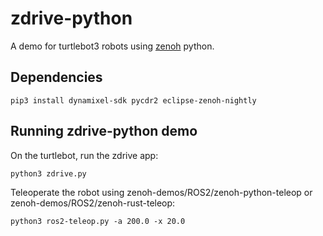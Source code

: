 # zdrive-python
A demo for turtlebot3 robots using [zenoh](http://zenoh.io) python.

## Dependencies
```
pip3 install dynamixel-sdk pycdr2 eclipse-zenoh-nightly
```

## Running zdrive-python demo

On the turtlebot, run the zdrive app:
```
python3 zdrive.py
```

Teleoperate the robot using zenoh-demos/ROS2/zenoh-python-teleop or zenoh-demos/ROS2/zenoh-rust-teleop:
```
python3 ros2-teleop.py -a 200.0 -x 20.0
```




